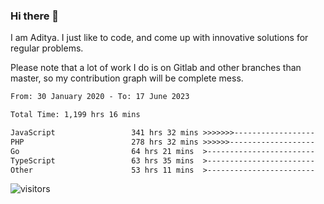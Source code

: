 ### Hi there 👋

I am Aditya. I just like to code, and come up with innovative solutions for regular problems.

Please note that a lot of work I do is on Gitlab and other branches than master, so my contribution graph will be complete mess.

<!--START_SECTION:waka-->

```txt
From: 30 January 2020 - To: 17 June 2023

Total Time: 1,199 hrs 16 mins

JavaScript                 341 hrs 32 mins >>>>>>>------------------   28.48 %
PHP                        278 hrs 32 mins >>>>>>-------------------   23.23 %
Go                         64 hrs 21 mins  >------------------------   05.37 %
TypeScript                 63 hrs 35 mins  >------------------------   05.30 %
Other                      53 hrs 11 mins  >------------------------   04.44 %
```

<!--END_SECTION:waka-->

![visitors](https://visitor-badge.glitch.me/badge?page_id=BrainBuzzer.visitor-badge&left_color=green&right_color=red)
